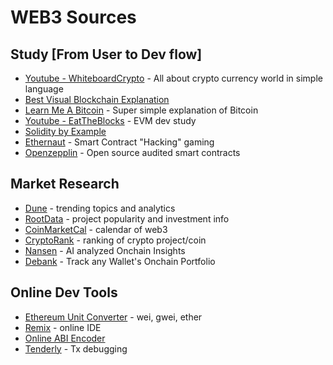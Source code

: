 # WEB3 Sources




## Study [From User to Dev flow]
- [Youtube - WhiteboardCrypto](https://www.youtube.com/@WhiteboardCrypto) - All about crypto currency world in simple language
- [Best Visual Blockchain Explanation](https://andersbrownworth.com/blockchain/)
- [Learn Me A Bitcoin](https://learnmeabitcoin.com/) - Super simple explanation of Bitcoin
- [Youtube - EatTheBlocks](https://www.youtube.com/@EatTheBlocks) - EVM dev study
- [Solidity by Example](https://solidity-by-example.org/) 
- [Ethernaut](https://ethernaut.openzeppelin.com/) - Smart Contract "Hacking" gaming
- [Openzepplin](https://www.openzeppelin.com/) - Open source audited smart contracts

## Market Research
- [Dune](https://dune.com/discover/content/trending) - trending topics and analytics
- [RootData](https://www.rootdata.com/) - project popularity and investment info
- [CoinMarketCal](https://coinmarketcal.com/en/) - calendar of web3
- [CryptoRank](https://cryptorank.io/) - ranking of crypto project/coin
- [Nansen](https://www.nansen.ai/) - AI analyzed Onchain Insights
- [Debank](https://debank.com/) - Track any Wallet's Onchain Portfolio

## Online Dev Tools
- [Ethereum Unit Converter](https://eth-converter.com/) - wei, gwei, ether
- [Remix](https://remix.ethereum.org/) - online IDE
- [Online ABI Encoder](https://abi.hashex.org/)
- [Tenderly](https://tenderly.co/) - Tx debugging

